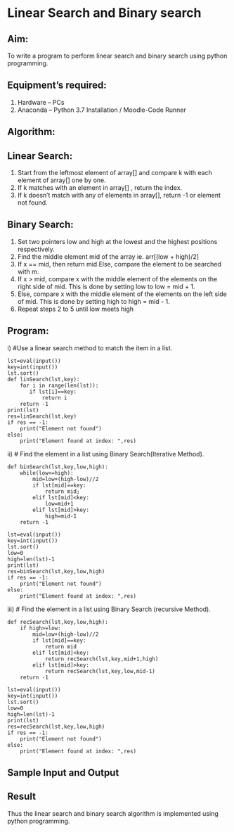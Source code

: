 # Linear Search and Binary search
## Aim:
To write a program to perform linear search and binary search using python programming.
## Equipment’s required:
1.	Hardware – PCs
2.	Anaconda – Python 3.7 Installation / Moodle-Code Runner
## Algorithm:
## Linear Search:
1.	Start from the leftmost element of array[] and compare k with each element of array[] one by one.
2.	If k matches with an element in array[] , return the index.
3.	If k doesn’t match with any of elements in array[], return -1 or element not found.
## Binary Search:
1.	Set two pointers low and high at the lowest and the highest positions respectively.
2.	Find the middle element mid of the array ie. arr[(low + high)/2]
3.	If x == mid, then return mid.Else, compare the element to be searched with m.
4.	If x > mid, compare x with the middle element of the elements on the right side of mid. This is done by setting low to low = mid + 1.
5.	Else, compare x with the middle element of the elements on the left side of mid. This is done by setting high to high = mid - 1.
6.	Repeat steps 2 to 5 until low meets high
## Program:
i)	#Use a linear search method to match the item in a list.
```
lst=eval(input())
key=int(input())
lst.sort()
def linSearch(lst,key):
    for i in range(len(lst)):
       if lst[i]==key:
           return i
    return -1    
print(lst)
res=linSearch(lst,key)
if res == -1:
    print("Element not found")
else:
    print("Element found at index: ",res)
```
ii)	# Find the element in a list using Binary Search(Iterative Method).
```
def binSearch(lst,key,low,high):
    while(low<=high):
        mid=low+(high-low)//2
        if lst[mid]==key:
            return mid;
        elif lst[mid]<key:
            low=mid+1
        elif lst[mid]>key:
            high=mid-1
    return -1
    
lst=eval(input())
key=int(input())
lst.sort()
low=0
high=len(lst)-1
print(lst)
res=binSearch(lst,key,low,high)
if res == -1:
    print("Element not found")
else:
    print("Element found at index: ",res)

```
iii)	# Find the element in a list using Binary Search (recursive Method).
```
def recSearch(lst,key,low,high):
    if high>=low:
        mid=low+(high-low)//2
        if lst[mid]==key:
            return mid
        elif lst[mid]<key:
            return recSearch(lst,key,mid+1,high)
        elif lst[mid]>key:
            return recSearch(lst,key,low,mid-1)
    return -1
    
lst=eval(input())
key=int(input())
lst.sort()
low=0
high=len(lst)-1
print(lst)
res=recSearch(lst,key,low,high)
if res == -1:
    print("Element not found")
else:
    print("Element found at index: ",res)

```
## Sample Input and Output






## Result
Thus the linear search and binary search algorithm is implemented using python programming.
